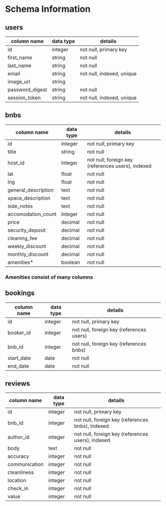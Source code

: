 # Schema Information

## users
column name     | data type | details
----------------|-----------|-----------------------
id              | integer   | not null, primary key
first_name      | string    | not null
last_name       | string    | not null
email           | string    | not null, indexed, unique
image_url       | string    |
password_digest | string    | not null
session_token   | string    | not null, indexed, unique


## bnbs
column name | data type | details
------------|-----------|-----------------------
id          | integer   | not null, primary key
title       | string    | not null
host_id     | integer   | not null, foreign key (references users), indexed
lat         | float     | not null
lng         | float     | not null
general_description | text    | not null
space_description | text    | not null
side_notes | text    | not null
accomodation_count | integer    | not null
price | decimal | not null
security_deposit | decimal | not null
cleaning_fee | decimal | not null
weekly_discount | decimal | not null
monthly_discount | decimal | not null
amenities* | boolean | not null

### Amenities consist of many columns



## bookings
column name | data type | details
------------|-----------|-----------------------
id          | integer   | not null, primary key
booker_id   | integer   | not null, foreign key (references users)
bnb_id      | integer   | not null, foreign key (references bnbs)
start_date  | date      | not null
end_date    | date      | not null


## reviews
column name | data type | details
------------|-----------|-----------------------
id          | integer   | not null, primary key
bnb_id      | integer   | not null, foreign key (references bnbs), indexed
author_id   | integer   | not null, foreign key (references users), indexed
body        | text      | not null
accuracy    | integer   | not null
communication | integer   | not null
cleanliness       | integer   | not null
location | integer   | not null
check_in    | integer   | not null
value       | integer   | not null
